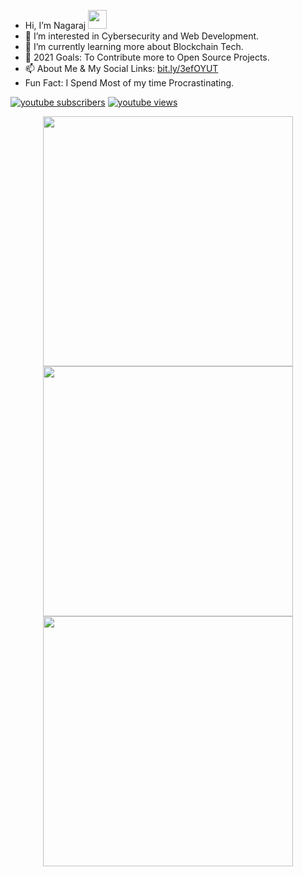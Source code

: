 - Hi, I’m Nagaraj <img src="https://user-images.githubusercontent.com/42378118/110234147-e3259600-7f4e-11eb-95be-0c4047144dea.gif" width="30">
- 👀 I’m interested in Cybersecurity and Web Development.
- 🌱 I’m currently learning more about Blockchain Tech.
- 💞️ 2021 Goals: To Contribute more to Open Source Projects.
- 📫 About Me & My Social Links: [bit.ly/3efOYUT](https://bit.ly/3efOYUT)
- Fun Fact: I Spend Most of my time Procrastinating.
       
<p>
  <a href="https://www.youtube.com/channel/UCGdfbV6KfEmSKlezs4EsEFw?sub_confirmation=1">
      <img alt="youtube subscribers" title="Subscribe to my YouTube channel" src="https://freshidea.com/jonah/youtube-api/subscribers-badge.php?label=Subscribers&style=for-the-badge&color=red&labelColor=ce4630"/></a> 
    <a href="https://www.youtube.com/channel/UCGdfbV6KfEmSKlezs4EsEFw">
      <img alt="youtube views" title="YouTube views" src="https://freshidea.com/jonah/youtube-api/view-count-badge.php?label=View+Count&style=for-the-badge&color=blue&labelColor=0b689d"/></a>
</p>

<p align = "center">
  <img src = "https://github-readme-stats.vercel.app/api?username=nagarajpandith&show_icons=true&theme=bear" width = 400>
  <img src = "https://github-readme-streak-stats.herokuapp.com?user=nagarajpandith&theme=dark&hide_border=true" width = 400>
  <img src ="https://github-readme-stats.vercel.app/api/top-langs/?username=nagarajpandith&layout=compact&title_color=007bff&text_color=e7e7e7&icon_color=007bff&bg_color=171c28" width=400>
</p>

<!---
nagarajpandith/nagarajpandith is a ✨ special ✨ repository because its `README.md` (this file) appears on your GitHub profile.
You can click the Preview link to take a look at your changes.
--->
